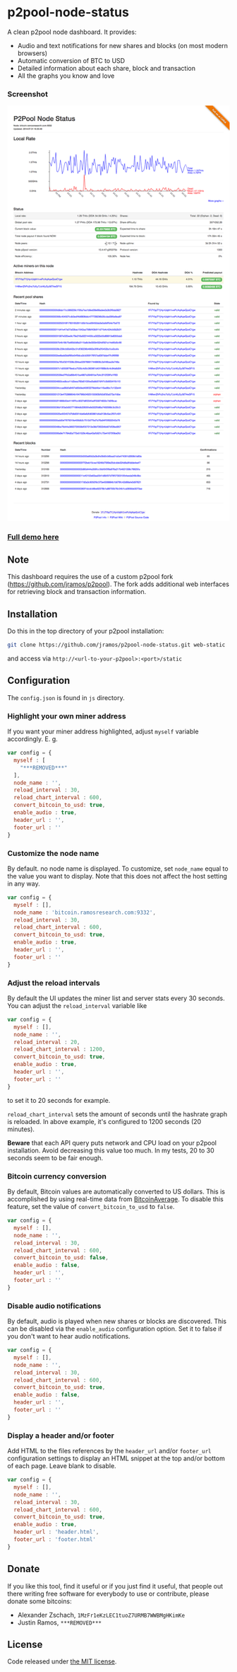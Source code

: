 p2pool-node-status
==================

A clean p2pool node dashboard. It provides:

* Audio and text notifications for new shares and blocks (on most modern browsers)
* Automatic conversion of BTC to USD
* Detailed information about each share, block and transaction
* All the graphs you know and love

### Screenshot

![Screenshot](img/screenshot.png)

### [Full demo here](http://bitcoin.ramosresearch.com)

## Note

This dashboard requires the use of a custom p2pool fork (https://github.com/jramos/p2pool). The fork adds additional web interfaces for retrieving block and transaction information.

## Installation

Do this in the top directory of your p2pool installation:

``` Bash
git clone https://github.com/jramos/p2pool-node-status.git web-static
```

and access via `http://<url-to-your-p2pool>:<port>/static`

## Configuration

The `config.json` is found in `js` directory.

### Highlight your own miner address

If you want your miner address highlighted, adjust `myself` variable accordingly. E. g.

``` JavaScript
var config = {
  myself : [
    "***REMOVED***"
  ],
  node_name : '',
  reload_interval : 30,
  reload_chart_interval : 600,
  convert_bitcoin_to_usd: true,
  enable_audio : true,
  header_url : '',
  footer_url : ''
}
```

### Customize the node name

By default. no node name is displayed. To customize, set `node_name` equal to the value you want to display. Note that this does not affect the host setting in any way.

``` JavaScript
var config = {
  myself : [],
  node_name : 'bitcoin.ramosresearch.com:9332',
  reload_interval : 30,
  reload_chart_interval : 600,
  convert_bitcoin_to_usd: true,
  enable_audio : true,
  header_url : '',
  footer_url : ''
}
```

### Adjust the reload intervals

By default the UI updates the miner list and server stats every 30 seconds.  You can adjust the `reload_interval` variable like

``` JavaScript
var config = {
  myself : [],
  node_name : '',
  reload_interval : 20,
  reload_chart_interval : 1200,
  convert_bitcoin_to_usd: true,
  enable_audio : true,
  header_url : '',
  footer_url : ''
}
```

to set it to 20 seconds for example.

`reload_chart_interval` sets the amount of seconds until the hashrate graph is reloaded.  In above example, it's configured to 1200 seconds (20 minutes).

**Beware** that each API query puts network and CPU load on your p2pool installation.  Avoid decreasing this value too much.  In my tests, 20 to 30 seconds seem to be fair enough.

### Bitcoin currency conversion

By default, Bitcoin values are automatically converted to US dollars. This is accomplished by using real-time data from [BitcoinAverage](https://api.bitcoinaverage.com/ticker/all). To disable this feature, set the value of `convert_bitcoin_to_usd` to `false`.

``` JavaScript
var config = {
  myself : [],
  node_name : '',
  reload_interval : 30,
  reload_chart_interval : 600,
  convert_bitcoin_to_usd: false,
  enable_audio : false,
  header_url : '',
  footer_url : ''
}
```

### Disable audio notifications

By default, audio is played when new shares or blocks are discovered. This can be disabled via the `enable_audio` configuration option. Set it to false if you don't want to hear audio notifications.

``` JavaScript
var config = {
  myself : [],
  node_name : '',
  reload_interval : 30,
  reload_chart_interval : 600,
  convert_bitcoin_to_usd: true,
  enable_audio : false,
  header_url : '',
  footer_url : ''
}
```

### Display a header and/or footer

Add HTML to the files references by the `header_url` and/or `footer_url` configuration settings to display an HTML snippet at the top and/or bottom of each page. Leave blank to disable.

``` JavaScript
var config = {
  myself : [],
  node_name : '',
  reload_interval : 30,
  reload_chart_interval : 600,
  convert_bitcoin_to_usd: true,
  enable_audio : true,
  header_url : 'header.html',
  footer_url : 'footer.html'
}
```

## Donate

If you like this tool, find it useful or if you just find it useful, that people out there writing free software for everybody to use or contribute, please donate some bitcoins:

* Alexander Zschach, `1MzFr1eKzLEC1tuoZ7URMB7WWBMgHKimKe`
* Justin Ramos, `***REMOVED***`

## License

Code released under [the MIT license](LICENSE.txt).
